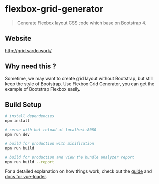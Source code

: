 # flexbox-grid-generator

> Generate Flexbox layout CSS code which base on Bootstrap 4.

## Website
http://grid.sardo.work/

## Why need this ?
Sometime, we may want to create grid layout without Bootstrap, but still keep the style of Bootstrap.
Use Flexbox Grid Generator, you can get the example of Bootstrap Flexbox easily.
## Build Setup

``` bash
# install dependencies
npm install

# serve with hot reload at localhost:8080
npm run dev

# build for production with minification
npm run build

# build for production and view the bundle analyzer report
npm run build --report
```

For a detailed explanation on how things work, check out the [guide](http://vuejs-templates.github.io/webpack/) and [docs for vue-loader](http://vuejs.github.io/vue-loader).
